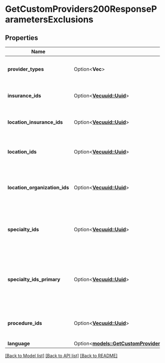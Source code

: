 # GetCustomProviders200ResponseParametersExclusions

## Properties

Name | Type | Description | Notes
------------ | ------------- | ------------- | -------------
**provider_types** | Option<**Vec<String>**> | List of 'types' of providers excluded. Excludes any providers with a matching provider type. | [optional]
**insurance_ids** | Option<[**Vec<uuid::Uuid>**](uuid::Uuid.md)> | List of insurance uuids excluded. Excludes any providers who accept a given insurance(s). | [optional]
**location_insurance_ids** | Option<[**Vec<uuid::Uuid>**](uuid::Uuid.md)> | List of insurance uuids excluded. Excludes any provider locations that accept a given insurance(s). | [optional]
**location_ids** | Option<[**Vec<uuid::Uuid>**](uuid::Uuid.md)> | List of practice location uuids to exclude. Excludes providers who see patients at any of the given practice locations. | [optional]
**location_organization_ids** | Option<[**Vec<uuid::Uuid>**](uuid::Uuid.md)> | List of organization uuids to exclude. Excludes providers who have the given organization uuid(s) listed in the `provider.organizations` field. | [optional]
**specialty_ids** | Option<[**Vec<uuid::Uuid>**](uuid::Uuid.md)> | A list of specialty IDs excluded from the search. This can be the result of using `_excl_specialty_ids` or exclusions based on the fuzzy-matched `specialty` parameter. | [optional]
**specialty_ids_primary** | Option<[**Vec<uuid::Uuid>**](uuid::Uuid.md)> | A list of primary specialty IDs excluded from the search. This can be the result of using `_excl_specialty_ids_primary` or exclusions based on the fuzzy-matched `specialty_primary` parameter. | [optional]
**procedure_ids** | Option<[**Vec<uuid::Uuid>**](uuid::Uuid.md)> | Comma separated list of procedure uuids to exclude. Exclude providers who perform the given procedure. | [optional]
**language** | Option<[**models::GetCustomProviders200ResponseParametersExclusionsLanguage**](getCustomProviders_200_response_parameters_exclusions_language.md)> |  | [optional]

[[Back to Model list]](../README.md#documentation-for-models) [[Back to API list]](../README.md#documentation-for-api-endpoints) [[Back to README]](../README.md)


